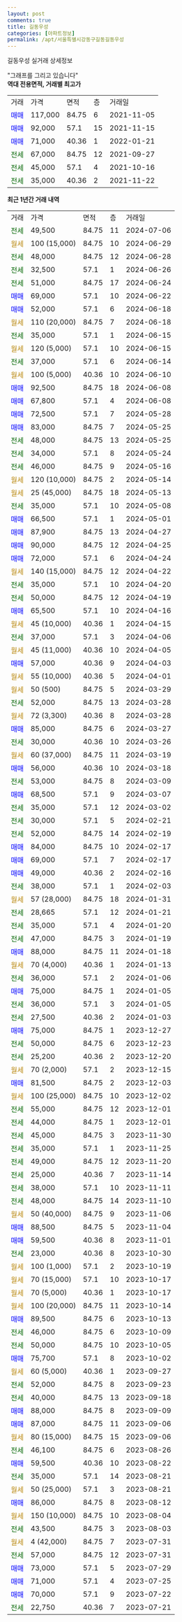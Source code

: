 ```yaml
---
layout: post
comments: true
title: 길동우성
categories: [아파트정보]
permalink: /apt/서울특별시강동구길동길동우성
---
```


길동우성 실거래 상세정보

<script type="text/javascript">
  google.charts.load('current', {'packages':['line', 'corechart']});
  google.charts.setOnLoadCallback(drawChart);

  function drawChart() {
    var data = new google.visualization.DataTable();
    data.addColumn('date', '거래일');
    data.addColumn('number', "매매");
    data.addColumn('number', "전세");
    data.addColumn('number', "전매");

    data.addRows([[new Date(Date.parse("2024-07-06")), null, 49500, null], [new Date(Date.parse("2024-06-29")), null, null, null], [new Date(Date.parse("2024-06-28")), null, 48000, null], [new Date(Date.parse("2024-06-26")), null, 32500, null], [new Date(Date.parse("2024-06-24")), null, 51000, null], [new Date(Date.parse("2024-06-22")), 69000, null, null], [new Date(Date.parse("2024-06-18")), 52000, null, null], [new Date(Date.parse("2024-06-18")), null, null, null], [new Date(Date.parse("2024-06-15")), null, 35000, null], [new Date(Date.parse("2024-06-15")), null, null, null], [new Date(Date.parse("2024-06-14")), null, 37000, null], [new Date(Date.parse("2024-06-10")), null, null, null], [new Date(Date.parse("2024-06-08")), 92500, null, null], [new Date(Date.parse("2024-06-08")), 67800, null, null], [new Date(Date.parse("2024-05-28")), 72500, null, null], [new Date(Date.parse("2024-05-25")), 83000, null, null], [new Date(Date.parse("2024-05-25")), null, 48000, null], [new Date(Date.parse("2024-05-24")), null, 34000, null], [new Date(Date.parse("2024-05-16")), null, 46000, null], [new Date(Date.parse("2024-05-14")), null, null, null], [new Date(Date.parse("2024-05-13")), null, null, null], [new Date(Date.parse("2024-05-08")), null, 35000, null], [new Date(Date.parse("2024-05-01")), 66500, null, null], [new Date(Date.parse("2024-04-27")), 87900, null, null], [new Date(Date.parse("2024-04-25")), 90000, null, null], [new Date(Date.parse("2024-04-24")), 72000, null, null], [new Date(Date.parse("2024-04-22")), null, null, null], [new Date(Date.parse("2024-04-20")), null, 35000, null], [new Date(Date.parse("2024-04-19")), null, 50000, null], [new Date(Date.parse("2024-04-16")), 65500, null, null], [new Date(Date.parse("2024-04-15")), null, null, null], [new Date(Date.parse("2024-04-06")), null, 37000, null], [new Date(Date.parse("2024-04-05")), null, null, null], [new Date(Date.parse("2024-04-03")), 57000, null, null], [new Date(Date.parse("2024-04-01")), null, null, null], [new Date(Date.parse("2024-03-29")), null, null, null], [new Date(Date.parse("2024-03-28")), null, 52000, null], [new Date(Date.parse("2024-03-28")), null, null, null], [new Date(Date.parse("2024-03-27")), 85000, null, null], [new Date(Date.parse("2024-03-26")), null, 30000, null], [new Date(Date.parse("2024-03-19")), null, null, null], [new Date(Date.parse("2024-03-18")), 56000, null, null], [new Date(Date.parse("2024-03-09")), null, 53000, null], [new Date(Date.parse("2024-03-07")), 68500, null, null], [new Date(Date.parse("2024-03-02")), null, 35000, null], [new Date(Date.parse("2024-02-21")), null, 30000, null], [new Date(Date.parse("2024-02-19")), null, 52000, null], [new Date(Date.parse("2024-02-17")), 84000, null, null], [new Date(Date.parse("2024-02-17")), 69000, null, null], [new Date(Date.parse("2024-02-16")), 49000, null, null], [new Date(Date.parse("2024-02-03")), null, 38000, null], [new Date(Date.parse("2024-01-31")), null, null, null], [new Date(Date.parse("2024-01-21")), null, 28665, null], [new Date(Date.parse("2024-01-20")), null, 35000, null], [new Date(Date.parse("2024-01-19")), null, 47000, null], [new Date(Date.parse("2024-01-18")), 88000, null, null], [new Date(Date.parse("2024-01-13")), null, null, null], [new Date(Date.parse("2024-01-06")), null, 36000, null], [new Date(Date.parse("2024-01-05")), 75000, null, null], [new Date(Date.parse("2024-01-05")), null, 36000, null], [new Date(Date.parse("2024-01-03")), null, 27500, null], [new Date(Date.parse("2023-12-27")), 75000, null, null], [new Date(Date.parse("2023-12-23")), null, 50000, null], [new Date(Date.parse("2023-12-20")), null, 25200, null], [new Date(Date.parse("2023-12-15")), null, null, null], [new Date(Date.parse("2023-12-03")), 81500, null, null], [new Date(Date.parse("2023-12-02")), null, null, null], [new Date(Date.parse("2023-12-01")), null, 55000, null], [new Date(Date.parse("2023-12-01")), null, 44000, null], [new Date(Date.parse("2023-11-30")), null, 45000, null], [new Date(Date.parse("2023-11-25")), null, 35000, null], [new Date(Date.parse("2023-11-20")), null, 49000, null], [new Date(Date.parse("2023-11-14")), null, 25000, null], [new Date(Date.parse("2023-11-11")), null, 38000, null], [new Date(Date.parse("2023-11-10")), null, 48000, null], [new Date(Date.parse("2023-11-06")), null, null, null], [new Date(Date.parse("2023-11-04")), 88500, null, null], [new Date(Date.parse("2023-11-01")), 59500, null, null], [new Date(Date.parse("2023-10-30")), null, 23000, null], [new Date(Date.parse("2023-10-19")), null, null, null], [new Date(Date.parse("2023-10-17")), null, null, null], [new Date(Date.parse("2023-10-17")), null, null, null], [new Date(Date.parse("2023-10-14")), null, null, null], [new Date(Date.parse("2023-10-13")), 89500, null, null], [new Date(Date.parse("2023-10-09")), null, 46000, null], [new Date(Date.parse("2023-10-05")), null, 50000, null], [new Date(Date.parse("2023-10-02")), 75700, null, null], [new Date(Date.parse("2023-09-27")), null, null, null], [new Date(Date.parse("2023-09-23")), null, 52000, null], [new Date(Date.parse("2023-09-18")), null, 40000, null], [new Date(Date.parse("2023-09-09")), 88000, null, null], [new Date(Date.parse("2023-09-06")), 87000, null, null], [new Date(Date.parse("2023-09-06")), null, null, null], [new Date(Date.parse("2023-08-26")), null, 46100, null], [new Date(Date.parse("2023-08-22")), 59500, null, null], [new Date(Date.parse("2023-08-21")), null, 35000, null], [new Date(Date.parse("2023-08-21")), null, null, null], [new Date(Date.parse("2023-08-12")), 86000, null, null], [new Date(Date.parse("2023-08-04")), null, null, null], [new Date(Date.parse("2023-08-03")), null, 43500, null], [new Date(Date.parse("2023-07-31")), null, null, null], [new Date(Date.parse("2023-07-31")), null, 57000, null], [new Date(Date.parse("2023-07-29")), 73000, null, null], [new Date(Date.parse("2023-07-25")), 71000, null, null], [new Date(Date.parse("2023-07-22")), 70000, null, null], [new Date(Date.parse("2023-07-21")), null, 22750, null]]);

    var options = {
      hAxis: {
        format: 'yyyy/MM/dd'
      },    
      lineWidth: 0,
      pointsVisible: true,    
      title: '최근 1년간 유형별 실거래가 분포',
      legend: { position: 'bottom' }
    };

    var formatter = new google.visualization.NumberFormat({pattern:'###,###'} );
    formatter.format(data, 1);
    formatter.format(data, 2);
    
    setTimeout(function() {
        var chart = new google.visualization.LineChart(document.getElementById('columnchart_material'));
        chart.draw(data, (options));
        document.getElementById('loading').style.display = 'none';
    }, 200);
  }
</script>


<div id="loading" style="z-index:20; display: block; margin-left: 0px">"그래프를 그리고 있습니다"</div>
<div id="columnchart_material" style="width: 95%; margin-left: 0px; display: block"></div>
<!-- contents start -->
<b>역대 전용면적, 거래별 최고가</b>
<table class="sortable">
    <tr>
      <td>거래</td>
      <td>가격</td>
      <td>면적</td>
      <td>층</td>
      <td>거래일</td>
    </tr>
        <tr>
          <td><a style="color: blue">매매</a></td>
          <td>117,000</td>
          <td>84.75</td>
          <td>6</td>
          <td>2021-11-05</td>
        </tr>            <tr>
          <td><a style="color: blue">매매</a></td>
          <td>92,000</td>
          <td>57.1</td>
          <td>15</td>
          <td>2021-11-15</td>
        </tr>            <tr>
          <td><a style="color: blue">매매</a></td>
          <td>71,000</td>
          <td>40.36</td>
          <td>1</td>
          <td>2022-01-21</td>
        </tr>        
        <tr>
              <td><a style="color: darkgreen">전세</a></td>
              <td>67,000</td>
              <td>84.75</td>
              <td>12</td>
              <td>2021-09-27</td>
            </tr>            <tr>
              <td><a style="color: darkgreen">전세</a></td>
              <td>45,000</td>
              <td>57.1</td>
              <td>4</td>
              <td>2021-10-16</td>
            </tr>            <tr>
              <td><a style="color: darkgreen">전세</a></td>
              <td>35,000</td>
              <td>40.36</td>
              <td>2</td>
              <td>2021-11-22</td>
            </tr>        
    
</table>

<b>최근 1년간 거래 내역</b>

<table class="sortable">
    <tr>
      <td>거래</td>
      <td>가격</td>
      <td>면적</td>
      <td>층</td>
      <td>거래일</td>
    </tr>
    <tr>
      <td><a style="color: darkgreen">전세</a></td>
      <td>49,500</td>
      <td>84.75</td>
      <td>11</td>
      <td>2024-07-06</td>
    </tr>          <tr>
      <td><a style="color: darkgoldenrod">월세</a></td>
      <td>100 (15,000)</td>
      <td>84.75</td>
      <td>10</td>
      <td>2024-06-29</td>
    </tr>          <tr>
      <td><a style="color: darkgreen">전세</a></td>
      <td>48,000</td>
      <td>84.75</td>
      <td>12</td>
      <td>2024-06-28</td>
    </tr>          <tr>
      <td><a style="color: darkgreen">전세</a></td>
      <td>32,500</td>
      <td>57.1</td>
      <td>1</td>
      <td>2024-06-26</td>
    </tr>          <tr>
      <td><a style="color: darkgreen">전세</a></td>
      <td>51,000</td>
      <td>84.75</td>
      <td>17</td>
      <td>2024-06-24</td>
    </tr>          <tr>
      <td><a style="color: blue">매매</a></td>
      <td>69,000</td>
      <td>57.1</td>
      <td>10</td>
      <td>2024-06-22</td>
    </tr>          <tr>
      <td><a style="color: blue">매매</a></td>
      <td>52,000</td>
      <td>57.1</td>
      <td>6</td>
      <td>2024-06-18</td>
    </tr>          <tr>
      <td><a style="color: darkgoldenrod">월세</a></td>
      <td>110 (20,000)</td>
      <td>84.75</td>
      <td>7</td>
      <td>2024-06-18</td>
    </tr>          <tr>
      <td><a style="color: darkgreen">전세</a></td>
      <td>35,000</td>
      <td>57.1</td>
      <td>1</td>
      <td>2024-06-15</td>
    </tr>          <tr>
      <td><a style="color: darkgoldenrod">월세</a></td>
      <td>120 (5,000)</td>
      <td>57.1</td>
      <td>10</td>
      <td>2024-06-15</td>
    </tr>          <tr>
      <td><a style="color: darkgreen">전세</a></td>
      <td>37,000</td>
      <td>57.1</td>
      <td>6</td>
      <td>2024-06-14</td>
    </tr>          <tr>
      <td><a style="color: darkgoldenrod">월세</a></td>
      <td>100 (5,000)</td>
      <td>40.36</td>
      <td>10</td>
      <td>2024-06-10</td>
    </tr>          <tr>
      <td><a style="color: blue">매매</a></td>
      <td>92,500</td>
      <td>84.75</td>
      <td>18</td>
      <td>2024-06-08</td>
    </tr>          <tr>
      <td><a style="color: blue">매매</a></td>
      <td>67,800</td>
      <td>57.1</td>
      <td>4</td>
      <td>2024-06-08</td>
    </tr>          <tr>
      <td><a style="color: blue">매매</a></td>
      <td>72,500</td>
      <td>57.1</td>
      <td>7</td>
      <td>2024-05-28</td>
    </tr>          <tr>
      <td><a style="color: blue">매매</a></td>
      <td>83,000</td>
      <td>84.75</td>
      <td>7</td>
      <td>2024-05-25</td>
    </tr>          <tr>
      <td><a style="color: darkgreen">전세</a></td>
      <td>48,000</td>
      <td>84.75</td>
      <td>13</td>
      <td>2024-05-25</td>
    </tr>          <tr>
      <td><a style="color: darkgreen">전세</a></td>
      <td>34,000</td>
      <td>57.1</td>
      <td>8</td>
      <td>2024-05-24</td>
    </tr>          <tr>
      <td><a style="color: darkgreen">전세</a></td>
      <td>46,000</td>
      <td>84.75</td>
      <td>9</td>
      <td>2024-05-16</td>
    </tr>          <tr>
      <td><a style="color: darkgoldenrod">월세</a></td>
      <td>120 (10,000)</td>
      <td>84.75</td>
      <td>2</td>
      <td>2024-05-14</td>
    </tr>          <tr>
      <td><a style="color: darkgoldenrod">월세</a></td>
      <td>25 (45,000)</td>
      <td>84.75</td>
      <td>18</td>
      <td>2024-05-13</td>
    </tr>          <tr>
      <td><a style="color: darkgreen">전세</a></td>
      <td>35,000</td>
      <td>57.1</td>
      <td>10</td>
      <td>2024-05-08</td>
    </tr>          <tr>
      <td><a style="color: blue">매매</a></td>
      <td>66,500</td>
      <td>57.1</td>
      <td>1</td>
      <td>2024-05-01</td>
    </tr>          <tr>
      <td><a style="color: blue">매매</a></td>
      <td>87,900</td>
      <td>84.75</td>
      <td>13</td>
      <td>2024-04-27</td>
    </tr>          <tr>
      <td><a style="color: blue">매매</a></td>
      <td>90,000</td>
      <td>84.75</td>
      <td>12</td>
      <td>2024-04-25</td>
    </tr>          <tr>
      <td><a style="color: blue">매매</a></td>
      <td>72,000</td>
      <td>57.1</td>
      <td>6</td>
      <td>2024-04-24</td>
    </tr>          <tr>
      <td><a style="color: darkgoldenrod">월세</a></td>
      <td>140 (15,000)</td>
      <td>84.75</td>
      <td>12</td>
      <td>2024-04-22</td>
    </tr>          <tr>
      <td><a style="color: darkgreen">전세</a></td>
      <td>35,000</td>
      <td>57.1</td>
      <td>10</td>
      <td>2024-04-20</td>
    </tr>          <tr>
      <td><a style="color: darkgreen">전세</a></td>
      <td>50,000</td>
      <td>84.75</td>
      <td>12</td>
      <td>2024-04-19</td>
    </tr>          <tr>
      <td><a style="color: blue">매매</a></td>
      <td>65,500</td>
      <td>57.1</td>
      <td>10</td>
      <td>2024-04-16</td>
    </tr>          <tr>
      <td><a style="color: darkgoldenrod">월세</a></td>
      <td>45 (10,000)</td>
      <td>40.36</td>
      <td>1</td>
      <td>2024-04-15</td>
    </tr>          <tr>
      <td><a style="color: darkgreen">전세</a></td>
      <td>37,000</td>
      <td>57.1</td>
      <td>3</td>
      <td>2024-04-06</td>
    </tr>          <tr>
      <td><a style="color: darkgoldenrod">월세</a></td>
      <td>45 (11,000)</td>
      <td>40.36</td>
      <td>10</td>
      <td>2024-04-05</td>
    </tr>          <tr>
      <td><a style="color: blue">매매</a></td>
      <td>57,000</td>
      <td>40.36</td>
      <td>9</td>
      <td>2024-04-03</td>
    </tr>          <tr>
      <td><a style="color: darkgoldenrod">월세</a></td>
      <td>55 (10,000)</td>
      <td>40.36</td>
      <td>5</td>
      <td>2024-04-01</td>
    </tr>          <tr>
      <td><a style="color: darkgoldenrod">월세</a></td>
      <td>50 (500)</td>
      <td>84.75</td>
      <td>5</td>
      <td>2024-03-29</td>
    </tr>          <tr>
      <td><a style="color: darkgreen">전세</a></td>
      <td>52,000</td>
      <td>84.75</td>
      <td>13</td>
      <td>2024-03-28</td>
    </tr>          <tr>
      <td><a style="color: darkgoldenrod">월세</a></td>
      <td>72 (3,300)</td>
      <td>40.36</td>
      <td>8</td>
      <td>2024-03-28</td>
    </tr>          <tr>
      <td><a style="color: blue">매매</a></td>
      <td>85,000</td>
      <td>84.75</td>
      <td>6</td>
      <td>2024-03-27</td>
    </tr>          <tr>
      <td><a style="color: darkgreen">전세</a></td>
      <td>30,000</td>
      <td>40.36</td>
      <td>10</td>
      <td>2024-03-26</td>
    </tr>          <tr>
      <td><a style="color: darkgoldenrod">월세</a></td>
      <td>60 (37,000)</td>
      <td>84.75</td>
      <td>11</td>
      <td>2024-03-19</td>
    </tr>          <tr>
      <td><a style="color: blue">매매</a></td>
      <td>56,000</td>
      <td>40.36</td>
      <td>10</td>
      <td>2024-03-18</td>
    </tr>          <tr>
      <td><a style="color: darkgreen">전세</a></td>
      <td>53,000</td>
      <td>84.75</td>
      <td>8</td>
      <td>2024-03-09</td>
    </tr>          <tr>
      <td><a style="color: blue">매매</a></td>
      <td>68,500</td>
      <td>57.1</td>
      <td>9</td>
      <td>2024-03-07</td>
    </tr>          <tr>
      <td><a style="color: darkgreen">전세</a></td>
      <td>35,000</td>
      <td>57.1</td>
      <td>12</td>
      <td>2024-03-02</td>
    </tr>          <tr>
      <td><a style="color: darkgreen">전세</a></td>
      <td>30,000</td>
      <td>57.1</td>
      <td>5</td>
      <td>2024-02-21</td>
    </tr>          <tr>
      <td><a style="color: darkgreen">전세</a></td>
      <td>52,000</td>
      <td>84.75</td>
      <td>14</td>
      <td>2024-02-19</td>
    </tr>          <tr>
      <td><a style="color: blue">매매</a></td>
      <td>84,000</td>
      <td>84.75</td>
      <td>10</td>
      <td>2024-02-17</td>
    </tr>          <tr>
      <td><a style="color: blue">매매</a></td>
      <td>69,000</td>
      <td>57.1</td>
      <td>7</td>
      <td>2024-02-17</td>
    </tr>          <tr>
      <td><a style="color: blue">매매</a></td>
      <td>49,000</td>
      <td>40.36</td>
      <td>2</td>
      <td>2024-02-16</td>
    </tr>          <tr>
      <td><a style="color: darkgreen">전세</a></td>
      <td>38,000</td>
      <td>57.1</td>
      <td>1</td>
      <td>2024-02-03</td>
    </tr>          <tr>
      <td><a style="color: darkgoldenrod">월세</a></td>
      <td>57 (28,000)</td>
      <td>84.75</td>
      <td>18</td>
      <td>2024-01-31</td>
    </tr>          <tr>
      <td><a style="color: darkgreen">전세</a></td>
      <td>28,665</td>
      <td>57.1</td>
      <td>12</td>
      <td>2024-01-21</td>
    </tr>          <tr>
      <td><a style="color: darkgreen">전세</a></td>
      <td>35,000</td>
      <td>57.1</td>
      <td>4</td>
      <td>2024-01-20</td>
    </tr>          <tr>
      <td><a style="color: darkgreen">전세</a></td>
      <td>47,000</td>
      <td>84.75</td>
      <td>3</td>
      <td>2024-01-19</td>
    </tr>          <tr>
      <td><a style="color: blue">매매</a></td>
      <td>88,000</td>
      <td>84.75</td>
      <td>11</td>
      <td>2024-01-18</td>
    </tr>          <tr>
      <td><a style="color: darkgoldenrod">월세</a></td>
      <td>70 (4,000)</td>
      <td>40.36</td>
      <td>1</td>
      <td>2024-01-13</td>
    </tr>          <tr>
      <td><a style="color: darkgreen">전세</a></td>
      <td>36,000</td>
      <td>57.1</td>
      <td>2</td>
      <td>2024-01-06</td>
    </tr>          <tr>
      <td><a style="color: blue">매매</a></td>
      <td>75,000</td>
      <td>84.75</td>
      <td>1</td>
      <td>2024-01-05</td>
    </tr>          <tr>
      <td><a style="color: darkgreen">전세</a></td>
      <td>36,000</td>
      <td>57.1</td>
      <td>3</td>
      <td>2024-01-05</td>
    </tr>          <tr>
      <td><a style="color: darkgreen">전세</a></td>
      <td>27,500</td>
      <td>40.36</td>
      <td>2</td>
      <td>2024-01-03</td>
    </tr>          <tr>
      <td><a style="color: blue">매매</a></td>
      <td>75,000</td>
      <td>84.75</td>
      <td>1</td>
      <td>2023-12-27</td>
    </tr>          <tr>
      <td><a style="color: darkgreen">전세</a></td>
      <td>50,000</td>
      <td>84.75</td>
      <td>6</td>
      <td>2023-12-23</td>
    </tr>          <tr>
      <td><a style="color: darkgreen">전세</a></td>
      <td>25,200</td>
      <td>40.36</td>
      <td>2</td>
      <td>2023-12-20</td>
    </tr>          <tr>
      <td><a style="color: darkgoldenrod">월세</a></td>
      <td>70 (2,000)</td>
      <td>57.1</td>
      <td>2</td>
      <td>2023-12-15</td>
    </tr>          <tr>
      <td><a style="color: blue">매매</a></td>
      <td>81,500</td>
      <td>84.75</td>
      <td>2</td>
      <td>2023-12-03</td>
    </tr>          <tr>
      <td><a style="color: darkgoldenrod">월세</a></td>
      <td>100 (25,000)</td>
      <td>84.75</td>
      <td>10</td>
      <td>2023-12-02</td>
    </tr>          <tr>
      <td><a style="color: darkgreen">전세</a></td>
      <td>55,000</td>
      <td>84.75</td>
      <td>12</td>
      <td>2023-12-01</td>
    </tr>          <tr>
      <td><a style="color: darkgreen">전세</a></td>
      <td>44,000</td>
      <td>84.75</td>
      <td>1</td>
      <td>2023-12-01</td>
    </tr>          <tr>
      <td><a style="color: darkgreen">전세</a></td>
      <td>45,000</td>
      <td>84.75</td>
      <td>3</td>
      <td>2023-11-30</td>
    </tr>          <tr>
      <td><a style="color: darkgreen">전세</a></td>
      <td>35,000</td>
      <td>57.1</td>
      <td>1</td>
      <td>2023-11-25</td>
    </tr>          <tr>
      <td><a style="color: darkgreen">전세</a></td>
      <td>49,000</td>
      <td>84.75</td>
      <td>12</td>
      <td>2023-11-20</td>
    </tr>          <tr>
      <td><a style="color: darkgreen">전세</a></td>
      <td>25,000</td>
      <td>40.36</td>
      <td>7</td>
      <td>2023-11-14</td>
    </tr>          <tr>
      <td><a style="color: darkgreen">전세</a></td>
      <td>38,000</td>
      <td>57.1</td>
      <td>10</td>
      <td>2023-11-11</td>
    </tr>          <tr>
      <td><a style="color: darkgreen">전세</a></td>
      <td>48,000</td>
      <td>84.75</td>
      <td>14</td>
      <td>2023-11-10</td>
    </tr>          <tr>
      <td><a style="color: darkgoldenrod">월세</a></td>
      <td>50 (40,000)</td>
      <td>84.75</td>
      <td>9</td>
      <td>2023-11-06</td>
    </tr>          <tr>
      <td><a style="color: blue">매매</a></td>
      <td>88,500</td>
      <td>84.75</td>
      <td>5</td>
      <td>2023-11-04</td>
    </tr>          <tr>
      <td><a style="color: blue">매매</a></td>
      <td>59,500</td>
      <td>40.36</td>
      <td>8</td>
      <td>2023-11-01</td>
    </tr>          <tr>
      <td><a style="color: darkgreen">전세</a></td>
      <td>23,000</td>
      <td>40.36</td>
      <td>8</td>
      <td>2023-10-30</td>
    </tr>          <tr>
      <td><a style="color: darkgoldenrod">월세</a></td>
      <td>100 (1,000)</td>
      <td>57.1</td>
      <td>2</td>
      <td>2023-10-19</td>
    </tr>          <tr>
      <td><a style="color: darkgoldenrod">월세</a></td>
      <td>70 (15,000)</td>
      <td>57.1</td>
      <td>10</td>
      <td>2023-10-17</td>
    </tr>          <tr>
      <td><a style="color: darkgoldenrod">월세</a></td>
      <td>70 (5,000)</td>
      <td>40.36</td>
      <td>1</td>
      <td>2023-10-17</td>
    </tr>          <tr>
      <td><a style="color: darkgoldenrod">월세</a></td>
      <td>100 (20,000)</td>
      <td>84.75</td>
      <td>11</td>
      <td>2023-10-14</td>
    </tr>          <tr>
      <td><a style="color: blue">매매</a></td>
      <td>89,500</td>
      <td>84.75</td>
      <td>6</td>
      <td>2023-10-13</td>
    </tr>          <tr>
      <td><a style="color: darkgreen">전세</a></td>
      <td>46,000</td>
      <td>84.75</td>
      <td>6</td>
      <td>2023-10-09</td>
    </tr>          <tr>
      <td><a style="color: darkgreen">전세</a></td>
      <td>50,000</td>
      <td>84.75</td>
      <td>10</td>
      <td>2023-10-05</td>
    </tr>          <tr>
      <td><a style="color: blue">매매</a></td>
      <td>75,700</td>
      <td>57.1</td>
      <td>8</td>
      <td>2023-10-02</td>
    </tr>          <tr>
      <td><a style="color: darkgoldenrod">월세</a></td>
      <td>60 (5,000)</td>
      <td>40.36</td>
      <td>1</td>
      <td>2023-09-27</td>
    </tr>          <tr>
      <td><a style="color: darkgreen">전세</a></td>
      <td>52,000</td>
      <td>84.75</td>
      <td>8</td>
      <td>2023-09-23</td>
    </tr>          <tr>
      <td><a style="color: darkgreen">전세</a></td>
      <td>40,000</td>
      <td>84.75</td>
      <td>13</td>
      <td>2023-09-18</td>
    </tr>          <tr>
      <td><a style="color: blue">매매</a></td>
      <td>88,000</td>
      <td>84.75</td>
      <td>8</td>
      <td>2023-09-09</td>
    </tr>          <tr>
      <td><a style="color: blue">매매</a></td>
      <td>87,000</td>
      <td>84.75</td>
      <td>11</td>
      <td>2023-09-06</td>
    </tr>          <tr>
      <td><a style="color: darkgoldenrod">월세</a></td>
      <td>80 (15,000)</td>
      <td>84.75</td>
      <td>15</td>
      <td>2023-09-06</td>
    </tr>          <tr>
      <td><a style="color: darkgreen">전세</a></td>
      <td>46,100</td>
      <td>84.75</td>
      <td>6</td>
      <td>2023-08-26</td>
    </tr>          <tr>
      <td><a style="color: blue">매매</a></td>
      <td>59,500</td>
      <td>40.36</td>
      <td>10</td>
      <td>2023-08-22</td>
    </tr>          <tr>
      <td><a style="color: darkgreen">전세</a></td>
      <td>35,000</td>
      <td>57.1</td>
      <td>14</td>
      <td>2023-08-21</td>
    </tr>          <tr>
      <td><a style="color: darkgoldenrod">월세</a></td>
      <td>50 (25,000)</td>
      <td>57.1</td>
      <td>3</td>
      <td>2023-08-21</td>
    </tr>          <tr>
      <td><a style="color: blue">매매</a></td>
      <td>86,000</td>
      <td>84.75</td>
      <td>8</td>
      <td>2023-08-12</td>
    </tr>          <tr>
      <td><a style="color: darkgoldenrod">월세</a></td>
      <td>150 (10,000)</td>
      <td>84.75</td>
      <td>10</td>
      <td>2023-08-04</td>
    </tr>          <tr>
      <td><a style="color: darkgreen">전세</a></td>
      <td>43,500</td>
      <td>84.75</td>
      <td>3</td>
      <td>2023-08-03</td>
    </tr>          <tr>
      <td><a style="color: darkgoldenrod">월세</a></td>
      <td>4 (42,000)</td>
      <td>84.75</td>
      <td>7</td>
      <td>2023-07-31</td>
    </tr>          <tr>
      <td><a style="color: darkgreen">전세</a></td>
      <td>57,000</td>
      <td>84.75</td>
      <td>12</td>
      <td>2023-07-31</td>
    </tr>          <tr>
      <td><a style="color: blue">매매</a></td>
      <td>73,000</td>
      <td>57.1</td>
      <td>5</td>
      <td>2023-07-29</td>
    </tr>          <tr>
      <td><a style="color: blue">매매</a></td>
      <td>71,000</td>
      <td>57.1</td>
      <td>4</td>
      <td>2023-07-25</td>
    </tr>          <tr>
      <td><a style="color: blue">매매</a></td>
      <td>70,000</td>
      <td>57.1</td>
      <td>9</td>
      <td>2023-07-22</td>
    </tr>          <tr>
      <td><a style="color: darkgreen">전세</a></td>
      <td>22,750</td>
      <td>40.36</td>
      <td>7</td>
      <td>2023-07-21</td>
    </tr>      </table>
<!-- contents end -->    

